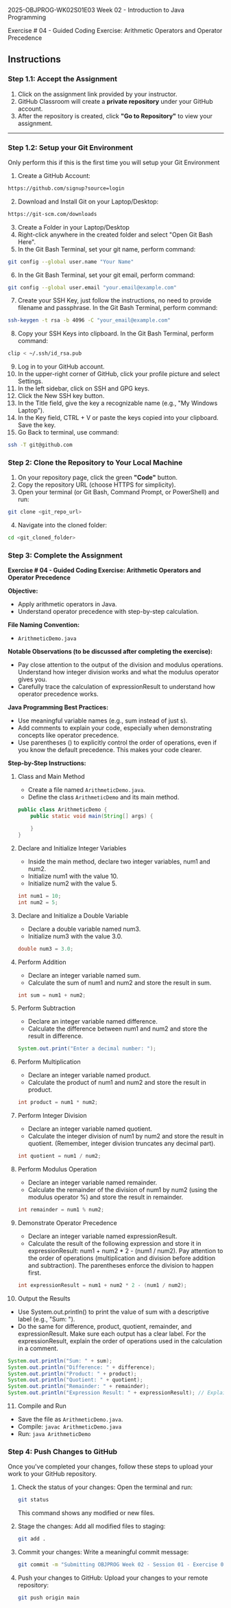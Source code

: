 2025-OBJPROG-WK02S01E03
Week 02 - Introduction to Java Programming

Exercise # 04 - Guided Coding Exercise: Arithmetic Operators and Operator Precedence

## **Instructions**

### **Step 1.1: Accept the Assignment**

   1. Click on the assignment link provided by your instructor.
   2. GitHub Classroom will create a **private repository** under your GitHub account.
   3. After the repository is created, click **"Go to Repository"** to view your assignment.

---

### **Step 1.2: Setup your Git Environment**
Only perform this if this is the first time you will setup your Git Environment

   1. Create a GitHub Account:
   ```bash
   https://github.com/signup?source=login
   ```
      
   2. Download and Install Git on your Laptop/Desktop:
   ```bash
   https://git-scm.com/downloads
   ```
   
   3. Create a Folder in your Laptop/Desktop
   4. Right-click anywhere in the created folder and select "Open Git Bash Here".
   5. In the Git Bash Terminal, set your git name, perform command:
   ```bash
   git config --global user.name "Your Name"
   ```
   
   6. In the Git Bash Terminal, set your git email, perform command:
   ```bash
   git config --global user.email "your.email@example.com"
   ```
   
   7. Create your SSH Key, just follow the instructions, no need to provide filename and passphrase. In the Git Bash Terminal, perform command:
   ```bash
   ssh-keygen -t rsa -b 4096 -C "your_email@example.com"
   ```
   
   8. Copy your SSH Keys into clipboard. In the Git Bash Terminal, perform command:
   ```bash
   clip < ~/.ssh/id_rsa.pub
   ```
   
   9. Log in to your GitHub account.
   10. In the upper-right corner of GitHub, click your profile picture and select Settings.
   11. In the left sidebar, click on SSH and GPG keys.
   12. Click the New SSH key button.
   13. In the Title field, give the key a recognizable name (e.g., "My Windows Laptop").
   14. In the Key field, CTRL + V or paste the keys copied into your clipboard. Save the key.
   15. Go Back to terminal, use command:
   ```bash
   ssh -T git@github.com
   ```

### **Step 2: Clone the Repository to Your Local Machine**

   1. On your repository page, click the green **"Code"** button.
   2. Copy the repository URL (choose HTTPS for simplicity).
   3. Open your terminal (or Git Bash, Command Prompt, or PowerShell) and run:
   
   ```bash
   git clone <git_repo_url>
   ```
   
   4. Navigate into the cloned folder:
   
   ```bash
   cd <git_cloned_folder>
   ```

### **Step 3: Complete the Assignment**

**Exercise # 04 - Guided Coding Exercise: Arithmetic Operators and Operator Precedence**

   **Objective:**
   - Apply arithmetic operators in Java.
   - Understand operator precedence with step-by-step calculation.

   **File Naming Convention:**
   - `ArithmeticDemo.java`

   **Notable Observations (to be discussed after completing the exercise):**
   - Pay close attention to the output of the division and modulus operations. Understand how integer division works and what the modulus operator gives you.
   - Carefully trace the calculation of expressionResult to understand how operator precedence works.

   **Java Programming Best Practices:**
   - Use meaningful variable names (e.g., sum instead of just s).
   - Add comments to explain your code, especially when demonstrating concepts like operator precedence.
   - Use parentheses () to explicitly control the order of operations, even if you know the default precedence. This makes your code clearer.
      
**Step-by-Step Instructions:**

1. Class and Main Method
   - Create a file named `ArithmeticDemo.java`.
   - Define the class `ArithmeticDemo` and its main method.
   ```Java
   public class ArithmeticDemo {
       public static void main(String[] args) {
   
       }
   }
   ```

2. Declare and Initialize Integer Variables
   - Inside the main method, declare two integer variables, num1 and num2.
   - Initialize num1 with the value 10.
   - Initialize num2 with the value 5.
   ```Java
   int num1 = 10;
   int num2 = 5;
   ```
         
3. Declare and Initialize a Double Variable
   - Declare a double variable named num3.
   - Initialize num3 with the value 3.0.
   ```Java
   double num3 = 3.0;
   ```

4. Perform Addition
   - Declare an integer variable named sum.
   - Calculate the sum of num1 and num2 and store the result in sum.
   ```Java
   int sum = num1 + num2;
   ```
   
5. Perform Subtraction
   - Declare an integer variable named difference.
   - Calculate the difference between num1 and num2 and store the result in difference.
   ```Java
   System.out.print("Enter a decimal number: ");
   ```
   
6. Perform Multiplication
   - Declare an integer variable named product.
   - Calculate the product of num1 and num2 and store the result in product.
   ```Java
   int product = num1 * num2;
   ```
   
7. Perform Integer Division
   - Declare an integer variable named quotient.
   - Calculate the integer division of num1 by num2 and store the result in quotient.  (Remember, integer division truncates any decimal part).
   ```Java
   int quotient = num1 / num2;
   ```

8. Perform Modulus Operation
   - Declare an integer variable named remainder.
   - Calculate the remainder of the division of num1 by num2 (using the modulus operator %) and store the result in remainder.
   ```Java
   int remainder = num1 % num2;
   ```

9. Demonstrate Operator Precedence
   - Declare an integer variable named expressionResult.
   - Calculate the result of the following expression and store it in expressionResult: num1 + num2 * 2 - (num1 / num2).  Pay attention to the order of operations (multiplication and division before addition and subtraction). The parentheses enforce the division to happen first.
   ```Java
   int expressionResult = num1 + num2 * 2 - (num1 / num2);
   ```

10. Output the Results
   - Use System.out.println() to print the value of sum with a descriptive label (e.g., "Sum: ").
   - Do the same for difference, product, quotient, remainder, and expressionResult.  Make sure each output has a clear label.  For the expressionResult, explain the order of operations used in the calculation in a comment.
   ```Java
   System.out.println("Sum: " + sum);
   System.out.println("Difference: " + difference);
   System.out.println("Product: " + product);
   System.out.println("Quotient: " + quotient);
   System.out.println("Remainder: " + remainder);
   System.out.println("Expression Result: " + expressionResult); // Explain order of operations
   ```

11. Compile and Run
   - Save the file as `ArithmeticDemo.java`.
   - Compile: `javac ArithmeticDemo.java`
   - Run: `java ArithmeticDemo`

### **Step 4: Push Changes to GitHub**
Once you've completed your changes, follow these steps to upload your work to your GitHub repository.

1. Check the status of your changes:
   Open the terminal and run:
   
   ```bash
   git status
   ```
   This command shows any modified or new files.
   
2. Stage the changes:
   Add all modified files to staging:
   
   ```bash
   git add .
   ```
   
3. Commit your changes:
   Write a meaningful commit message:
   
   ```bash
   git commit -m "Submitting OBJPROG Week 02 - Session 01 - Exercise 03"
   ```
   
4. Push your changes to GitHub:
   Upload your changes to your remote repository:
   
   ```bash
   git push origin main
   ```
